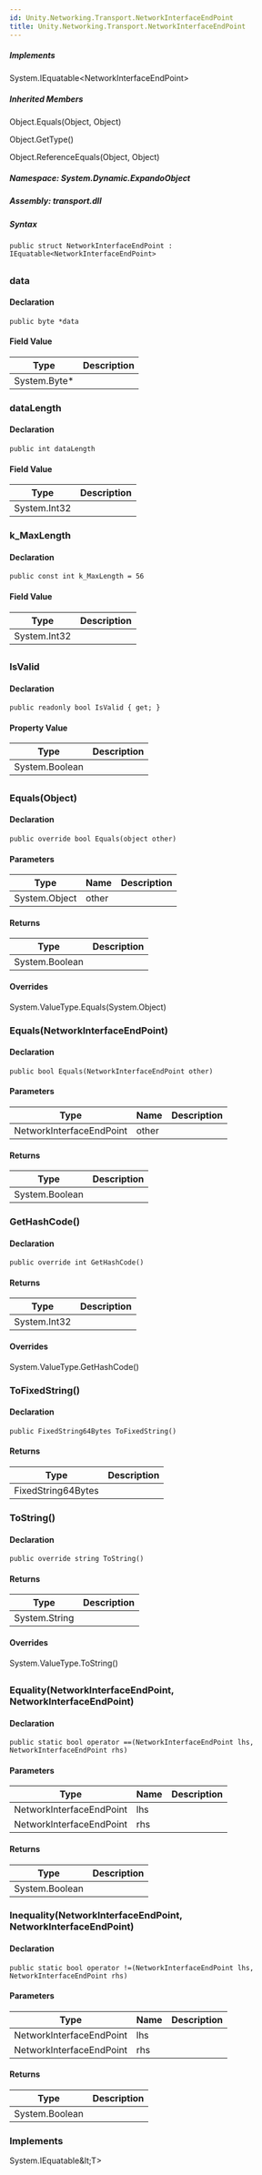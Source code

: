 ```yaml
---  
id: Unity.Networking.Transport.NetworkInterfaceEndPoint  
title: Unity.Networking.Transport.NetworkInterfaceEndPoint  
---
```


<div class="markdown level0 summary">

</div>

<div class="markdown level0 conceptual">

</div>

<div classs="implements">

##### Implements

<div>

System.IEquatable\<NetworkInterfaceEndPoint\>

</div>

</div>

<div class="inheritedMembers">

##### Inherited Members

<div>

Object.Equals(Object, Object)

</div>

<div>

Object.GetType()

</div>

<div>

Object.ReferenceEquals(Object, Object)

</div>

</div>

##### **Namespace**: System.Dynamic.ExpandoObject

##### **Assembly**: transport.dll

##### Syntax

``` lang-csharp
public struct NetworkInterfaceEndPoint : IEquatable<NetworkInterfaceEndPoint>
```

## 

### data

<div class="markdown level1 summary">

</div>

<div class="markdown level1 conceptual">

</div>

#### Declaration

``` lang-csharp
public byte *data
```

#### Field Value

| Type          | Description |
|---------------|-------------|
| System.Byte\* |             |

### dataLength

<div class="markdown level1 summary">

</div>

<div class="markdown level1 conceptual">

</div>

#### Declaration

``` lang-csharp
public int dataLength
```

#### Field Value

| Type         | Description |
|--------------|-------------|
| System.Int32 |             |

### k_MaxLength

<div class="markdown level1 summary">

</div>

<div class="markdown level1 conceptual">

</div>

#### Declaration

``` lang-csharp
public const int k_MaxLength = 56
```

#### Field Value

| Type         | Description |
|--------------|-------------|
| System.Int32 |             |

## 

### IsValid

<div class="markdown level1 summary">

</div>

<div class="markdown level1 conceptual">

</div>

#### Declaration

``` lang-csharp
public readonly bool IsValid { get; }
```

#### Property Value

| Type           | Description |
|----------------|-------------|
| System.Boolean |             |

## 

### Equals(Object)

<div class="markdown level1 summary">

</div>

<div class="markdown level1 conceptual">

</div>

#### Declaration

``` lang-csharp
public override bool Equals(object other)
```

#### Parameters

| Type          | Name  | Description |
|---------------|-------|-------------|
| System.Object | other |             |

#### Returns

| Type           | Description |
|----------------|-------------|
| System.Boolean |             |

#### Overrides

<div>

System.ValueType.Equals(System.Object)

</div>

### Equals(NetworkInterfaceEndPoint)

<div class="markdown level1 summary">

</div>

<div class="markdown level1 conceptual">

</div>

#### Declaration

``` lang-csharp
public bool Equals(NetworkInterfaceEndPoint other)
```

#### Parameters

| Type                     | Name  | Description |
|--------------------------|-------|-------------|
| NetworkInterfaceEndPoint | other |             |

#### Returns

| Type           | Description |
|----------------|-------------|
| System.Boolean |             |

### GetHashCode()

<div class="markdown level1 summary">

</div>

<div class="markdown level1 conceptual">

</div>

#### Declaration

``` lang-csharp
public override int GetHashCode()
```

#### Returns

| Type         | Description |
|--------------|-------------|
| System.Int32 |             |

#### Overrides

<div>

System.ValueType.GetHashCode()

</div>

### ToFixedString()

<div class="markdown level1 summary">

</div>

<div class="markdown level1 conceptual">

</div>

#### Declaration

``` lang-csharp
public FixedString64Bytes ToFixedString()
```

#### Returns

| Type               | Description |
|--------------------|-------------|
| FixedString64Bytes |             |

### ToString()

<div class="markdown level1 summary">

</div>

<div class="markdown level1 conceptual">

</div>

#### Declaration

``` lang-csharp
public override string ToString()
```

#### Returns

| Type          | Description |
|---------------|-------------|
| System.String |             |

#### Overrides

<div>

System.ValueType.ToString()

</div>

## 

### Equality(NetworkInterfaceEndPoint, NetworkInterfaceEndPoint)

<div class="markdown level1 summary">

</div>

<div class="markdown level1 conceptual">

</div>

#### Declaration

``` lang-csharp
public static bool operator ==(NetworkInterfaceEndPoint lhs, NetworkInterfaceEndPoint rhs)
```

#### Parameters

| Type                     | Name | Description |
|--------------------------|------|-------------|
| NetworkInterfaceEndPoint | lhs  |             |
| NetworkInterfaceEndPoint | rhs  |             |

#### Returns

| Type           | Description |
|----------------|-------------|
| System.Boolean |             |

### Inequality(NetworkInterfaceEndPoint, NetworkInterfaceEndPoint)

<div class="markdown level1 summary">

</div>

<div class="markdown level1 conceptual">

</div>

#### Declaration

``` lang-csharp
public static bool operator !=(NetworkInterfaceEndPoint lhs, NetworkInterfaceEndPoint rhs)
```

#### Parameters

| Type                     | Name | Description |
|--------------------------|------|-------------|
| NetworkInterfaceEndPoint | lhs  |             |
| NetworkInterfaceEndPoint | rhs  |             |

#### Returns

| Type           | Description |
|----------------|-------------|
| System.Boolean |             |

### Implements

<div>

System.IEquatable\&lt;T&gt;

</div>
